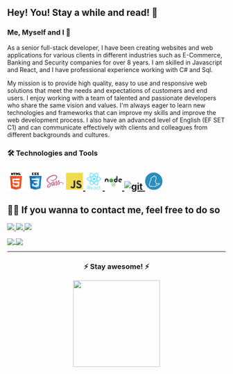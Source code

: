 ## Hey! You! Stay a while and read! 📖

### Me, Myself and I 🤵

As a senior full-stack developer, I have been creating websites and web applications for various clients in different industries such as E-Commerce, Banking and Security companies for over 8 years. I am skilled in Javascript and React, and I have professional experience working with C# and Sql.

My mission is to provide high quality, easy to use and responsive web solutions that meet the needs and expectations of customers and end users. I enjoy working with a team of talented and passionate developers who share the same vision and values. I'm always eager to learn new technologies and frameworks that can improve my skills and improve the web development process. I also have an advanced level of English (EF SET C1) and can communicate effectively with clients and colleagues from different backgrounds and cultures.

### 🛠️ Technologies and Tools
<a href="https://www.w3.org/html/"> <img src="https://raw.githubusercontent.com/devicons/devicon/master/icons/html5/html5-original-wordmark.svg" alt="html5" style="max-width:100%;" width="40" height="40"></a>
<a href="https://www.w3schools.com/css/" rel="nofollow"> <img src="https://raw.githubusercontent.com/devicons/devicon/master/icons/css3/css3-original-wordmark.svg" alt="css3" style="max-width:100%;" width="40" height="40"></a>
<a href="https://sass-lang.com" rel="nofollow"> <img src="https://raw.githubusercontent.com/devicons/devicon/master/icons/sass/sass-original.svg" alt="sass" style="max-width:100%;" width="40" height="40"></a>
<a href="https://developer.mozilla.org/en-US/docs/Web/JavaScript" rel="nofollow"> <img src="https://raw.githubusercontent.com/devicons/devicon/master/icons/javascript/javascript-original.svg" alt="javascript" style="max-width:100%;" width="40" height="40"> </a>
<a href="https://reactjs.org/" rel="nofollow"> <img src="https://raw.githubusercontent.com/devicons/devicon/master/icons/react/react-original-wordmark.svg" alt="react" style="max-width:100%;" width="40" height="40"> </a>
<a href="https://nodejs.org" rel="nofollow"> <img src="https://raw.githubusercontent.com/devicons/devicon/master/icons/nodejs/nodejs-original-wordmark.svg" alt="nodejs" style="max-width:100%;" width="40" height="40"> </a>
<a href="https://git-scm.com/" rel="nofollow"> <img src="https://camo.githubusercontent.com/fbfcb9e3dc648adc93bef37c718db16c52f617ad055a26de6dc3c21865c3321d/68747470733a2f2f7777772e766563746f726c6f676f2e7a6f6e652f6c6f676f732f6769742d73636d2f6769742d73636d2d69636f6e2e737667" alt="git" data-canonical-src="https://www.vectorlogo.zone/logos/git-scm/git-scm-icon.svg" style="max-width:100%;" width="40" height="40"> </a>
<a href="https://yarnpkg.com/" rel="nofollow"> <img src="https://raw.githubusercontent.com/devicons/devicon/master/icons/yarn/yarn-original.svg" alt="yarn" style="max-width:100%;" width="40" height="40"> </a>
---
  
## 👨‍🚀 If you wanna to contact me, feel free to do so

<a href="https://www.linkedin.com/in/felipe-ribeiro-moraes/"> <img src="https://img.shields.io/badge/LinkedIn-0077B5?style=for-the-badge&logo=linkedin&logoColor=white"> </a>
<a href="https://github.com/FelipeM920"> <img src="https://img.shields.io/badge/GitHub-100000?style=for-the-badge&logo=github&logoColor=white"> </a>
<a href="mailto:felipemoraes920@gmail.com"> <img src="https://img.shields.io/badge/Gmail-D14836?style=for-the-badge&logo=gmail&logoColor=white"> </a>
  
<a href="https://github.com/FelipeM920/github-readme-stats">
  <img align="center" src="https://github-readme-stats.vercel.app/api?username=FelipeM920&show_icons=true&theme=tokyonight&count_private=true&hide=stars" />
</a>
<a href="https://github.com/FelipeM920/convoychat">
  <img align="center" height="170px" src="https://github-readme-stats.vercel.app/api/top-langs/?username=FelipeM920&hide=Ruby,Java,Objective-C,Starlark&layout=compact" />
</a>

---

<h3><p align="center">⚡ Stay awesome! ⚡</p></h3>
<div align="center"><img src="https://media.giphy.com/media/ASd0Ukj0y3qMM/source.gif" width="200" height="200" /></div>
<!--
**FelipeM920/FelipeM920** is a ✨ _special_ ✨ repository because its `README.md` (this file) appears on your GitHub profile.

Here are some ideas to get you started:

- 🔭 I’m currently working on ...
- 🌱 I’m currently learning ...
- 👯 I’m looking to collaborate on ...
- 🤔 I’m looking for help with ...
- 💬 Ask me about ...
- 📫 How to reach me: ...
- 😄 Pronouns: ...
- ⚡ Fun fact: ...
-->

